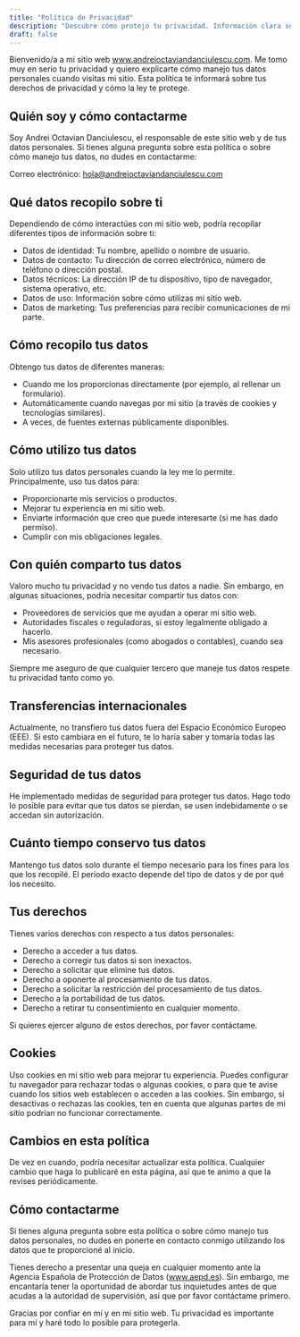 ```yaml
---
title: "Política de Privacidad"
description: "Descubre cómo protejo tu privacidad. Información clara sobre recopilación de datos, tus derechos y cómo mantengo segura tu información personal."
draft: false
---
```


Bienvenido/a a mi sitio web www.andreioctaviandanciulescu.com. Me tomo muy en serio tu privacidad y quiero explicarte cómo manejo tus datos personales cuando visitas mi sitio. Esta política te informará sobre tus derechos de privacidad y cómo la ley te protege.

## Quién soy y cómo contactarme

Soy Andrei Octavian Danciulescu, el responsable de este sitio web y de tus datos personales. Si tienes alguna pregunta sobre esta política o sobre cómo manejo tus datos, no dudes en contactarme:

Correo electrónico: hola@andreioctaviandanciulescu.com

## Qué datos recopilo sobre ti

Dependiendo de cómo interactúes con mi sitio web, podría recopilar diferentes tipos de información sobre ti:

- Datos de identidad: Tu nombre, apellido o nombre de usuario.
- Datos de contacto: Tu dirección de correo electrónico, número de teléfono o dirección postal.
- Datos técnicos: La dirección IP de tu dispositivo, tipo de navegador, sistema operativo, etc.
- Datos de uso: Información sobre cómo utilizas mi sitio web.
- Datos de marketing: Tus preferencias para recibir comunicaciones de mi parte.

## Cómo recopilo tus datos

Obtengo tus datos de diferentes maneras:

- Cuando me los proporcionas directamente (por ejemplo, al rellenar un formulario).
- Automáticamente cuando navegas por mi sitio (a través de cookies y tecnologías similares).
- A veces, de fuentes externas públicamente disponibles.

## Cómo utilizo tus datos

Solo utilizo tus datos personales cuando la ley me lo permite. Principalmente, uso tus datos para:

- Proporcionarte mis servicios o productos.
- Mejorar tu experiencia en mi sitio web.
- Enviarte información que creo que puede interesarte (si me has dado permiso).
- Cumplir con mis obligaciones legales.

## Con quién comparto tus datos

Valoro mucho tu privacidad y no vendo tus datos a nadie. Sin embargo, en algunas situaciones, podría necesitar compartir tus datos con:

- Proveedores de servicios que me ayudan a operar mi sitio web.
- Autoridades fiscales o reguladoras, si estoy legalmente obligado a hacerlo.
- Mis asesores profesionales (como abogados o contables), cuando sea necesario.

Siempre me aseguro de que cualquier tercero que maneje tus datos respete tu privacidad tanto como yo.

## Transferencias internacionales

Actualmente, no transfiero tus datos fuera del Espacio Económico Europeo (EEE). Si esto cambiara en el futuro, te lo haría saber y tomaría todas las medidas necesarias para proteger tus datos.

## Seguridad de tus datos

He implementado medidas de seguridad para proteger tus datos. Hago todo lo posible para evitar que tus datos se pierdan, se usen indebidamente o se accedan sin autorización.

## Cuánto tiempo conservo tus datos

Mantengo tus datos solo durante el tiempo necesario para los fines para los que los recopilé. El período exacto depende del tipo de datos y de por qué los necesito.

## Tus derechos

Tienes varios derechos con respecto a tus datos personales:

- Derecho a acceder a tus datos.
- Derecho a corregir tus datos si son inexactos.
- Derecho a solicitar que elimine tus datos.
- Derecho a oponerte al procesamiento de tus datos.
- Derecho a solicitar la restricción del procesamiento de tus datos.
- Derecho a la portabilidad de tus datos.
- Derecho a retirar tu consentimiento en cualquier momento.

Si quieres ejercer alguno de estos derechos, por favor contáctame.

## Cookies

Uso cookies en mi sitio web para mejorar tu experiencia. Puedes configurar tu navegador para rechazar todas o algunas cookies, o para que te avise cuando los sitios web establecen o acceden a las cookies. Sin embargo, si desactivas o rechazas las cookies, ten en cuenta que algunas partes de mi sitio podrían no funcionar correctamente.

## Cambios en esta política

De vez en cuando, podría necesitar actualizar esta política. Cualquier cambio que haga lo publicaré en esta página, así que te animo a que la revises periódicamente.

## Cómo contactarme

Si tienes alguna pregunta sobre esta política o sobre cómo manejo tus datos personales, no dudes en ponerte en contacto conmigo utilizando los datos que te proporcioné al inicio.

Tienes derecho a presentar una queja en cualquier momento ante la Agencia Española de Protección de Datos (www.aepd.es). Sin embargo, me encantaría tener la oportunidad de abordar tus inquietudes antes de que acudas a la autoridad de supervisión, así que por favor contáctame primero.

Gracias por confiar en mí y en mi sitio web. Tu privacidad es importante para mí y haré todo lo posible para protegerla.